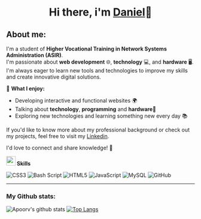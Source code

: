 <H1 align="center"> Hi there, i'm <a href="https://github.com/Dgarridoo">Daniel</a>👋</h1>

<h2>About me:</h2>

I'm a student of **Higher Vocational Training in Network Systems Administration (ASIR)**.  
I'm passionate about **web development** 🌐, **technology** 💻, and **hardware** 🖥️.  
I'm always eager to learn new tools and technologies to improve my skills and create innovative digital solutions.

🔧 **What I enjoy:**
- Developing interactive and functional websites 🌍
- Talking about **technology**, **programming** and **hardware**🤖
- Exploring new technologies and learning something new every day 📚

If you'd like to know more about my professional background or check out my projects, feel free to visit my <a href="https://www.linkedin.com/in/daniel-garcía-garrido-a46002355">Linkedin</a>.

I'd love to connect and share knowledge! 💬



<img src="https://media2.giphy.com/media/QssGEmpkyEOhBCb7e1/giphy.gif?cid=ecf05e47a0n3gi1bfqntqmob8g9aid1oyj2wr3ds3mg700bl&rid=giphy.gif" width ="25"><b> Skills</b>
<br>

![CSS3](https://img.shields.io/badge/css3-%231572B6.svg?style=for-the-badge&logo=css3&logoColor=white)
![Bash Script](https://img.shields.io/badge/bash_script-%23121011.svg?style=for-the-badge&logo=gnu-bash&logoColor=white)
![HTML5](https://img.shields.io/badge/html5-%23E34F26.svg?style=for-the-badge&logo=html5&logoColor=white)
![JavaScript](https://img.shields.io/badge/javascript-%23323330.svg?style=for-the-badge&logo=javascript&logoColor=%23F7DF1E)
![MySQL](https://img.shields.io/badge/mysql-4479A1.svg?style=for-the-badge&logo=mysql&logoColor=white)
![GitHub](https://img.shields.io/badge/github-%23121011.svg?style=for-the-badge&logo=github&logoColor=white)



---
### My Github stats:
![Apoorv's github stats](https://github-readme-stats.vercel.app/api?username=Dgarridoo&show_icons=true&title_color=ffc857&icon_color=8ac926&text_color=daf7dc&bg_color=151515&hide=["stars"])
[![Top Langs](https://github-readme-stats.vercel.app/api/top-langs/?username=Dgarrido&layout=compact&text_color=daf7dc&bg_color=151515)](https://github.com/anuraghazra/github-readme-stats)
